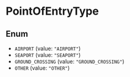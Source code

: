 # PointOfEntryType

## Enum

* `AIRPORT` (value: `"AIRPORT"`)
* `SEAPORT` (value: `"SEAPORT"`)
* `GROUND_CROSSING` (value: `"GROUND_CROSSING"`)
* `OTHER` (value: `"OTHER"`)
